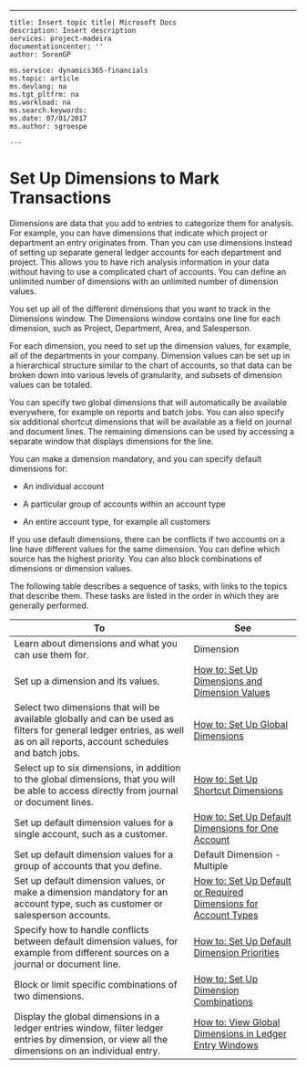 ---
    title: Insert topic title| Microsoft Docs
    description: Insert description
    services: project-madeira
    documentationcenter: ''
    author: SorenGP

    ms.service: dynamics365-financials
    ms.topic: article
    ms.devlang: na
    ms.tgt_pltfrm: na
    ms.workload: na
    ms.search.keywords:
    ms.date: 07/01/2017
    ms.author: sgroespe

    ---
# Set Up Dimensions to Mark Transactions
Dimensions are data that you add to entries to categorize them for analysis. For example, you can have dimensions that indicate which project or department an entry originates from. Than you can use dimensions instead of setting up separate general ledger accounts for each department and project. This allows you to have rich analysis information in your data without having to use a complicated chart of accounts. You can define an unlimited number of dimensions with an unlimited number of dimension values.  
  
 You set up all of the different dimensions that you want to track in the Dimensions window. The Dimensions window contains one line for each dimension, such as Project, Department, Area, and Salesperson.  
  
 For each dimension, you need to set up the dimension values, for example, all of the departments in your company. Dimension values can be set up in a hierarchical structure similar to the chart of accounts, so that data can be broken down into various levels of granularity, and subsets of dimension values can be totaled.  
  
 You can specify two global dimensions that will automatically be available everywhere, for example on reports and batch jobs. You can also specify six additional shortcut dimensions that will be available as a field on journal and document lines. The remaining dimensions can be used by accessing a separate window that displays dimensions for the line.  
  
 You can make a dimension mandatory, and you can specify default dimensions for:  
  
-   An individual account  
  
-   A particular group of accounts within an account type  
  
-   An entire account type, for example all customers  
  
 If you use default dimensions, there can be conflicts if two accounts on a line have different values for the same dimension. You can define which source has the highest priority. You can also block combinations of dimensions or dimension values.  
  
 The following table describes a sequence of tasks, with links to the topics that describe them. These tasks are listed in the order in which they are generally performed.  
  
|**To**|**See**|  
|------------|-------------|  
|Learn about dimensions and what you can use them for.|Dimension|  
|Set up a dimension and its values.|[How to: Set Up Dimensions and Dimension Values](../Finance/how-to-set-up-dimensions-and-dimension-values.md)|  
|Select two dimensions that will be available globally and can be used as filters for general ledger entries, as well as on all reports, account schedules and batch jobs.|[How to: Set Up Global Dimensions](../Finance/how-to-set-up-global-dimensions.md)|  
|Select up to six dimensions, in addition to the global dimensions, that you will be able to access directly from journal or document lines.|[How to: Set Up Shortcut Dimensions](../Finance/how-to-set-up-shortcut-dimensions.md)|  
|Set up default dimension values for a single account, such as a customer.|[How to: Set Up Default Dimensions for One Account](../Finance/how-to-set-up-default-dimensions-for-one-account.md)|  
|Set up default dimension values for a group of accounts that you define.|Default Dimension - Multiple|  
|Set up default dimension values, or make a dimension mandatory for an account type, such as customer or salesperson accounts.|[How to: Set Up Default or Required Dimensions for Account Types](../Finance/how-to-set-up-default-or-required-dimensions-for-account-types.md)|  
|Specify how to handle conflicts between default dimension values, for example from different sources on a journal or document line.|[How to: Set Up Default Dimension Priorities](../Finance/how-to-set-up-default-dimension-priorities.md)|  
|Block or limit specific combinations of two dimensions.|[How to: Set Up Dimension Combinations](../Finance/how-to-set-up-dimension-combinations.md)|  
|Display the global dimensions in a ledger entries window, filter ledger entries by dimension, or view all the dimensions on an individual entry.|[How to: View Global Dimensions in Ledger Entry Windows](../Finance/how-to-view-global-dimensions-in-ledger-entry-windows.md)|